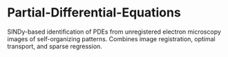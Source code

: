 # Partial-Differential-Equations
SINDy-based identification of PDEs from unregistered electron microscopy images of self-organizing patterns. Combines image registration, optimal transport, and sparse regression.
